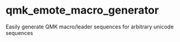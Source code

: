 # qmk_emote_macro_generator
Easily generate QMK macro/leader sequences for arbitrary unicode sequences
